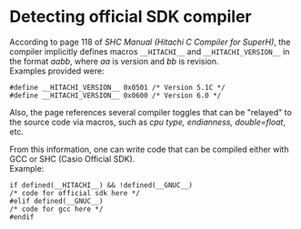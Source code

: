 # Detecting official SDK compiler

According to page 118 of *SHC Manual (Hitachi C Compiler for SuperH)*,
the compiler implicitly defines macros `__HITACHI__` and
`__HITACHI_VERSION__` in the format *aabb*, where *aa* is version and *bb* is
revision.  
Examples provided were:
```
#define __HITACHI_VERSION__ 0x0501 /* Version 5.1C */
#define __HITACHI_VERSION__ 0x0600 /* Version 6.0 */
```

Also, the page references several compiler toggles that can be "relayed" to
the source code via macros, such as *cpu type, endianness, double=float*, etc.

From this information, one can write code that can be compiled either with
GCC or SHC (Casio Official SDK).  
Example:
```
if defined(__HITACHI__) && !defined(__GNUC__)
/* code for official sdk here */
#elif defined(__GNUC__)
/* code for gcc here */
#endif
```
